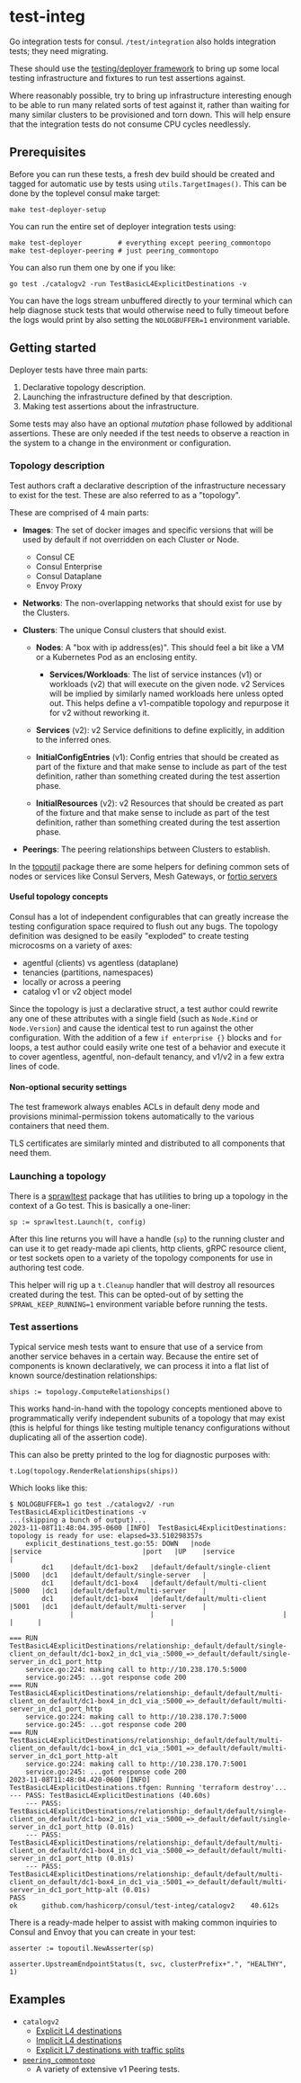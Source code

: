 # test-integ

Go integration tests for consul. `/test/integration` also holds integration tests; they need migrating.

These should use the [testing/deployer framework](../testing/deployer) to bring
up some local testing infrastructure and fixtures to run test assertions against.

Where reasonably possible, try to bring up infrastructure interesting enough to
be able to run many related sorts of test against it, rather than waiting for
many similar clusters to be provisioned and torn down. This will help ensure
that the integration tests do not consume CPU cycles needlessly.

## Prerequisites

Before you can run these tests, a fresh dev build should be created and tagged
for automatic use by tests using `utils.TargetImages()`. This can be done by
the toplevel consul make target:

    make test-deployer-setup

You can run the entire set of deployer integration tests using:

    make test-deployer         # everything except peering_commontopo
    make test-deployer-peering # just peering_commontopo

You can also run them one by one if you like:

    go test ./catalogv2 -run TestBasicL4ExplicitDestinations -v

You can have the logs stream unbuffered directly to your terminal which can
help diagnose stuck tests that would otherwise need to fully timeout before the
logs would print by also setting the `NOLOGBUFFER=1` environment variable.

## Getting started

Deployer tests have three main parts:

1. Declarative topology description.
2. Launching the infrastructure defined by that description.
3. Making test assertions about the infrastructure.

Some tests may also have an optional _mutation_ phase followed by additional
assertions. These are only needed if the test needs to observe a reaction in
the system to a change in the environment or configuration.

### Topology description

Test authors craft a declarative description of the infrastructure necessary to exist for the test.
These are also referred to as a "topology".

These are comprised of 4 main parts:

- **Images**: The set of docker images and specific versions that will be used
              by default if not overridden on each Cluster or Node.

  - Consul CE
  - Consul Enterprise
  - Consul Dataplane
  - Envoy Proxy

- **Networks**: The non-overlapping networks that should exist for use by the Clusters.

- **Clusters**: The unique Consul clusters that should exist.

  - **Nodes**: A "box with ip address(es)". This should feel a bit like a VM or
               a Kubernetes Pod as an enclosing entity.

    - **Services/Workloads**: The list of service instances (v1) or workloads
                              (v2) that will execute on the given node. v2
                              Services will be implied by similarly named
                              workloads here unless opted out. This helps
                              define a v1-compatible topology and repurpose it
                              for v2 without reworking it.

  - **Services** (v2): v2 Service definitions to define explicitly, in addition
                       to the inferred ones.

  - **InitialConfigEntries** (v1): Config entries that should be created as
                                   part of the fixture and that make sense to
                                   include as part of the test definition,
                                   rather than something created during the
                                   test assertion phase.

  - **InitialResources** (v2): v2 Resources that should be created as part of
                               the fixture and that make sense to include as
                               part of the test definition, rather than
                               something created during the test assertion
                               phase.

- **Peerings**: The peering relationships between Clusters to establish.

In the [topoutil](./topoutil) package there are some helpers for defining
common sets of nodes or services like Consul Servers, Mesh Gateways, or [fortio
servers](https://github.com/fortio/fortio)

#### Useful topology concepts

Consul has a lot of independent configurables that can greatly increase the
testing configuration space required to flush out any bugs. The topology
definition was designed to be easily "exploded" to create testing microcosms on
a variety of axes:

- agentful (clients) vs agentless (dataplane)
- tenancies (partitions, namespaces)
- locally or across a peering
- catalog v1 or v2 object model

Since the topology is just a declarative struct, a test author could rewrite
any one of these attributes with a single field (such as `Node.Kind` or
`Node.Version`) and cause the identical test to run against the other
configuration. With the addition of a few `if enterprise {}` blocks and `for`
loops, a test author could easily write one test of a behavior and execute it
to cover agentless, agentful, non-default tenancy, and v1/v2 in a few extra
lines of code.

#### Non-optional security settings

The test framework always enables ACLs in default deny mode and provisions
minimal-permission tokens automatically to the various containers that need
them.

TLS certificates are similarly minted and distributed to all components that
need them.

### Launching a topology

There is a [sprawltest](../testing/deployer/sprawl/sprawltest) package that has
utilities to bring up a topology in the context of a Go test. This is basically a one-liner:

    sp := sprawltest.Launch(t, config)

After this line returns you will have a handle (`sp`) to the running cluster
and can use it to get ready-made api clients, http clients, gRPC resource
client, or test sockets open to a variety of the topology components for use in
authoring test code.

This helper will rig up a `t.Cleanup` handler that will destroy all resources
created during the test. This can be opted-out of by setting the
`SPRAWL_KEEP_RUNNING=1` environment variable before running the tests.

### Test assertions

Typical service mesh tests want to ensure that use of a service from another
service behaves in a certain way. Because the entire set of components is known
declaratively, we can process it into a flat list of known source/destination
relationships:

    ships := topology.ComputeRelationships()

This works hand-in-hand with the topology concepts mentioned above to
programmatically verify independent subunits of a topology that may exist (this
is helpful for things like testing multiple tenancy configurations without
duplicating all of the assertion code).

This can also be pretty printed to the log for diagnostic purposes with:

	t.Log(topology.RenderRelationships(ships))

Which looks like this:

    $ NOLOGBUFFER=1 go test ./catalogv2/ -run TestBasicL4ExplicitDestinations -v
    ...(skipping a bunch of output)...
    2023-11-08T11:48:04.395-0600 [INFO]  TestBasicL4ExplicitDestinations: topology is ready for use: elapsed=33.510298357s
        explicit_destinations_test.go:55: DOWN   |node               |service                         |port   |UP    |service                         |
            dc1    |default/dc1-box2   |default/default/single-client   |5000   |dc1   |default/default/single-server   |
            dc1    |default/dc1-box4   |default/default/multi-client    |5000   |dc1   |default/default/multi-server    |
            dc1    |default/dc1-box4   |default/default/multi-client    |5001   |dc1   |default/default/multi-server    |
                   |                   |                                |       |      |                                |

    === RUN   TestBasicL4ExplicitDestinations/relationship:_default/default/single-client_on_default/dc1-box2_in_dc1_via_:5000_=>_default/default/single-server_in_dc1_port_http
        service.go:224: making call to http://10.238.170.5:5000
        service.go:245: ...got response code 200
    === RUN   TestBasicL4ExplicitDestinations/relationship:_default/default/multi-client_on_default/dc1-box4_in_dc1_via_:5000_=>_default/default/multi-server_in_dc1_port_http
        service.go:224: making call to http://10.238.170.7:5000
        service.go:245: ...got response code 200
    === RUN   TestBasicL4ExplicitDestinations/relationship:_default/default/multi-client_on_default/dc1-box4_in_dc1_via_:5001_=>_default/default/multi-server_in_dc1_port_http-alt
        service.go:224: making call to http://10.238.170.7:5001
        service.go:245: ...got response code 200
    2023-11-08T11:48:04.420-0600 [INFO]  TestBasicL4ExplicitDestinations.tfgen: Running 'terraform destroy'...
    --- PASS: TestBasicL4ExplicitDestinations (40.60s)
        --- PASS: TestBasicL4ExplicitDestinations/relationship:_default/default/single-client_on_default/dc1-box2_in_dc1_via_:5000_=>_default/default/single-server_in_dc1_port_http (0.01s)
        --- PASS: TestBasicL4ExplicitDestinations/relationship:_default/default/multi-client_on_default/dc1-box4_in_dc1_via_:5000_=>_default/default/multi-server_in_dc1_port_http (0.01s)
        --- PASS: TestBasicL4ExplicitDestinations/relationship:_default/default/multi-client_on_default/dc1-box4_in_dc1_via_:5001_=>_default/default/multi-server_in_dc1_port_http-alt (0.01s)
    PASS
    ok  	github.com/hashicorp/consul/test-integ/catalogv2	40.612s

There is a ready-made helper to assist with making common inquiries to Consul
and Envoy that you can create in your test:

    asserter := topoutil.NewAsserter(sp)

    asserter.UpstreamEndpointStatus(t, svc, clusterPrefix+".", "HEALTHY", 1)

## Examples

- `catalogv2`
  - [Explicit L4 destinations](./catalogv2/explicit_destinations_test.go)
  - [Implicit L4 destinations](./catalogv2/implicit_destinations_test.go)
  - [Explicit L7 destinations with traffic splits](./catalogv2/explicit_destinations_l7_test.go)
- [`peering_commontopo`](./peering_commontopo)
  - A variety of extensive v1 Peering tests. 
